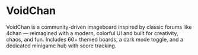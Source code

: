 # VoidChan
VoidChan is a community-driven imageboard inspired by classic forums like 4chan — reimagined with a modern, colorful UI and built for creativity, chaos, and fun. Includes 60+ themed boards, a dark mode toggle, and a dedicated minigame hub with score tracking.
